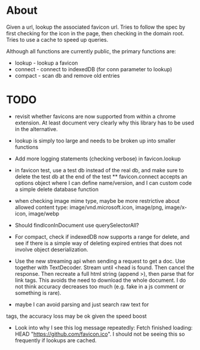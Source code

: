 
# About

Given a url, lookup the associated favicon url. Tries to follow the spec by
first checking for the icon in the page, then checking in the domain root.
Tries to use a cache to speed up queries.

Although all functions are currently public, the primary functions are:
* lookup - lookup a favicon
* connect - connect to indexedDB (for conn parameter to lookup)
* compact - scan db and remove old entries


# TODO

* revisit whether favicons are now supported from within a chrome
extension. At least document very clearly why this library has to be used
in the alternative.
* lookup is simply too large and needs to be broken up into smaller functions
* Add more logging statements (checking verbose) in favicon.lookup
* in favicon test, use a test db instead of the real db, and make sure to
delete the test db at the end of the test
** favicon.connect accepts an options object where I can define name/version,
and I can custom code a simple delete database function
* when checking image mime type, maybe be more restrictive about allowed
content type: image/vnd.microsoft.icon, image/png, image/x-icon,
image/webp
* Should findIconInDocument use querySelectorAll?
* For compact, check if indexedDB now supports a range for delete, and see if
there is a simple way of deleting expired entries that does not involve
object deserialization.
* Use the new streaming api when sending a request to get a doc. Use together
with TextDecoder. Stream until <head is found. Then cancel the response. Then
recreate a full html string (append ></html>), then parse that for link tags.
This avoids the need to download the whole document. I do not think accuracy
decreases too much (e.g. fake </head> in a js comment or something is rare).

* maybe I can avoid parsing and just search raw text for
<link> tags, the accuracy loss may be ok given the speed boost

* Look into why I see this log message repeatedly: Fetch finished loading: HEAD "https://github.com/favicon.ico". I should not be seeing this so frequently if
lookups are cached.
